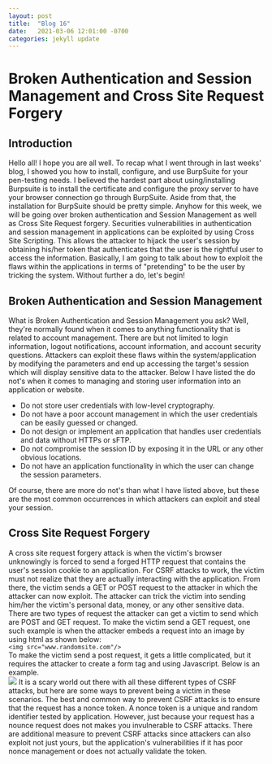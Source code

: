 ```yaml
---
layout: post
title:  "Blog 16"
date:   2021-03-06 12:01:00 -0700
categories: jekyll update
---
```


<h1><b>Broken Authentication and Session Management and Cross Site Request Forgery</b></h1>

<h2><b>Introduction</b></h2>
<p>Hello all! I hope you are all well. To recap what I went through in last weeks' blog, I showed you how to install, configure, and use BurpSuite for your pen-testing needs. I believed the hardest part about using/installing Burpsuite is to install the certificate and configure the proxy server to have your browser connection go through BurpSuite. Aside from that, the installation for BurpSuite should be pretty simple. Anyhow for this week, we will be going over broken authentication and Session Management as well as Cross Site Request forgery. Securities vulnerabilities in authentication and session management in applications can be exploited by using Cross Site Scripting. This allows the attacker to hijack the user's session by obtaining his/her token that authenticates that the user is the rightful user to access the information. Basically, I am going to talk about how to exploit the flaws within the applications in terms of "pretending" to be the user by tricking the system. Without further a do, let's begin!
</p>

<h2><b>Broken Authentication and Session Management</b></h2>
<p>What is Broken Authentication and Session Management you ask? Well, they're normally found when it comes to anything functionality that is related to account management. There are but not limited to login information, logout notifications, account information, and account security questions. Attackers can exploit these flaws within the system/application by modifying the parameters and end up accessing the target's session which will display sensitive data to the attacker. Below I have listed the do not's when it comes to managing and storing user information into an application or website.
<ul>
<li>Do not store user credentials with low-level cryptography.</li>
<li>Do not have a poor account management in which the user credentials can be easily guessed or changed.</li>
<li>Do not design or implement an application that handles user credentials and data without HTTPs or sFTP.</li>
<li>Do not compromise the session ID by exposing it in the URL or any other obvious locations.</li>
<li>Do not have an application functionality in which the user can change the session parameters.</li>
</ul>
Of course, there are more do not's than what I have listed above, but these are the most common occurrences in which attackers can exploit and steal your session.
</p>

<h2><b>Cross Site Request Forgery</b></h2>
<p>A cross site request forgery attack is when the victim's browser unknowingly is forced to send a forged HTTP request that contains the user's session cookie to an application. For CSRF attacks to work, the victim must not realize that they are actually interacting with the application. From there, the victim sends a GET or POST request to the attacker in which the attacker can now exploit. The attacker can trick the victim into sending him/her the victim's personal data, money, or any other sensitive data. There are two types of request the attacker can get a victim to send which are POST and GET request. To make the victim send a GET request, one such example is when the attacker embeds a request into an image by using html as shown below:<br>
<code>&lt;img src=&quot;www.randomsite.com&quot;/&gt;</code><br>
To make the victim send a post request, it gets a little complicated, but it requires the attacker to create a form tag and using Javascript. Below is an example.<br>
<img src="https://i.gyazo.com/thumb/1200/edf9ca8e5c7a2341fb543bb9d8e89dba-png.jpg">
It is a scary world out there with all these different types of CSRF attacks, but here are some ways to prevent being a victim in these scenarios. The best and common way to prevent CSRF attacks is to ensure that the request has a nonce token. A nonce token is a unique and random identifier tested by application. However, just because your request has a nounce request does not makes you invulnerable to CSRF attacks. There are additional measure to prevent CSRF attacks since attackers can also exploit not just yours, but the application's vulnerabilities if it has poor nonce management or does not actually validate the token.
</p>